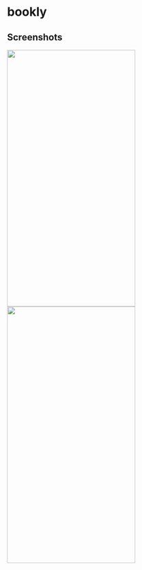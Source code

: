 # bookly



## Screenshots

<img src="https://user-images.githubusercontent.com/50297806/220133760-57378230-6287-4bcf-a7b2-bec197dcc95a.png" align="left" style=" width:300px ; height:600px "  >
<img src="https://user-images.githubusercontent.com/50297806/220133810-56e47f75-c6ca-412b-9867-92180a58ccbd.png" align="center" style=" width:300px ; height:600px "  >

